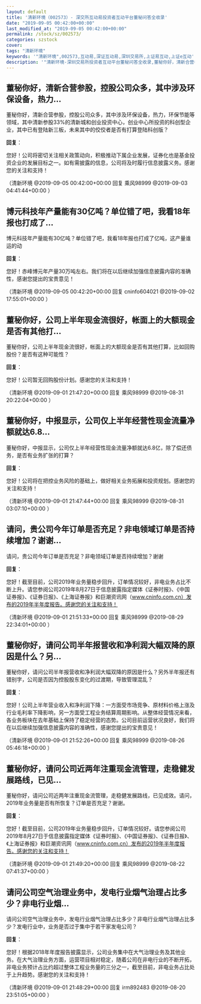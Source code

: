 ```yaml
---
layout: default
title: '清新环境（002573）- 深交所互动易投资者互动平台董秘问答全收录'
date: "2019-09-05 00:42:00+00:00"
last_modified_at: "2019-09-05 00:42:00+00:00"
permalink: /stock/sz/002573/
categories: szstock
cover: 
tags: "清新环境"
keywords: '"清新环境",002573,互动易,深证互动易,深圳交易所,上证易互动,上证e互动'
description: '"清新环境-深圳交易所投资者互动平台董秘问答全收录,董秘你好，清新合营参股，控股公司众多，其中涉及环保设备，热力，环保节能等领域，其中清新参股33%的清新城和创业投资中心，创业中心所投资的科创型企业，其中已有登陆新三板，未来其中的佼佼者是否有打算登陆科创版？"'
---
```


## 董秘你好，清新合营参股，控股公司众多，其中涉及环保设备，热力...

董秘你好，清新合营参股，控股公司众多，其中涉及环保设备，热力，环保节能等领域，其中清新参股33%的清新城和创业投资中心，创业中心所投资的科创型企业，其中已有登陆新三板，未来其中的佼佼者是否有打算登陆科创版？

**回复**：

您好！公司将密切关注相关政策动向，积极推动下属企业发展，证券化也是基金投资企业的发展目标之一。如有需披露的信息，公司将及时履行信息披露义务。感谢您的关注和支持！ 

（清新环境  @2019-09-05 00:42:00+00:00 回复 乘风98999  @2019-09-03 04:41:44+00:00 ）

## 博元科技年产量能有30亿吨？单位错了吧，我看18年报也打成了...

博元科技年产量能有30亿吨？单位错了吧，我看18年报也打成了亿吨，这产量谁运的动

**回复**：

您好！赤峰博元年产量30万吨左右。我们将在以后继续加强信息披露内容的准确性，感谢您提出的宝贵意见！ 

（清新环境  @2019-09-05 00:42:20+00:00 回复 cninfo604021  @2019-09-02 17:55:01+00:00 ）

## 董秘你好，公司上半年现金流很好，帐面上的大额现金是否有其他打...

董秘你好，公司上半年现金流很好，帐面上的大额现金是否有其他打算，比如回购股份？是否有这种可能性？

**回复**：

您好！公司暂无回购股份计划。感谢您的关注和支持！ 

（清新环境  @2019-09-01 21:47:20+00:00 回复 乘风98999  @2019-08-31 20:22:04+00:00 ）

## 董秘你好，中报显示，公司仅上半年经营性现金流量净额就达6.8...

董秘你好，中报显示，公司仅上半年经营性现金流量净额就达6.8亿，除了偿还债务，是否有业务扩张的打算？

**回复**：

您好！公司将在把控业务风险的基础上，做好相关业务拓展和投资规划。感谢您的关注和支持！ 

（清新环境  @2019-09-01 21:47:44+00:00 回复 乘风98999  @2019-08-31 03:07:10+00:00 ）

## 请问，贵公司今年订单是否充足？非电领域订单是否持续增加？谢谢...

请问，贵公司今年订单是否充足？非电领域订单是否持续增加？谢谢

**回复**：

您好！截至目前，公司2019年业务量稳步回升，订单情况较好，非电业务占比不断上升。请您参阅公司2019年8月27日于信息披露指定媒体《证券时报》、《中国证券报》、《证券日报》、《上海证券报》和巨潮资讯网（www.cninfo.com.cn）发布的2019年半年度报告。感谢您的关注和支持！ 

（清新环境  @2019-09-01 21:51:33+00:00 回复 乘风98999  @2019-08-29 22:34:01+00:00 ）

## 董秘你好，请问公司半年报营收和净利润大幅双降的原因是什么？另...

董秘你好，请问公司半年报营收和净利润大幅双降的原因是什么？另外半年报还有错别字，公司是否因为控股股东变化的过渡期，导致管理混乱？

**回复**：

您好！公司上半年营业收入和净利润下降：一方面受市场竞争、原材料价格上涨及行业毛利率下降影响，另一方面受工程业务结算周期影响。从整体经营情况来看，各业务板块在去年基础上保持了稳定经营的态势。公司目前运营状况良好，我们将在以后继续加强信息披露内容的准确性，感谢您提出的宝贵意见！ 

（清新环境  @2019-09-01 21:52:26+00:00 回复 乘风98999  @2019-08-26 05:46:18+00:00 ）

## 董秘你好，请问公司近两年注重现金流管理，走稳健发展路线，已见...

董秘你好，请问公司近两年注重现金流管理，走稳健发展路线，已见成效。请问，2019年业务量是否有所恢复？订单是否充足？谢谢。

**回复**：

您好！截至目前，公司2019年业务量稳步回升，订单情况较好。请您参阅公司2019年8月27日于信息披露指定媒体《证券时报》、《中国证券报》、《证券日报》、《上海证券报》和巨潮资讯网（www.cninfo.com.cn）发布的2019年半年度报告。感谢您的关注和支持！ 

（清新环境  @2019-09-01 21:49:20+00:00 回复 乘风98999  @2019-08-22 07:41:37+00:00 ）

## 请问公司空气治理业务中，发电行业烟气治理占比多少？非电行业烟...

请问公司空气治理业务中，发电行业烟气治理占比多少？非电行业烟气治理占比多少？发电行业中，业务是否过于集中于若干家发电公司？

**回复**：

您好！根据2018年年度报告披露显示，公司业务集中在大气治理业务及其他业务。在大气治理业务方面，运营项目相对稳定，随着公司在非电行业的不断开拓，非电业务预计占比约超过整体工程业务量的三分之一，截至目前，非电业务占比处于上升趋势。感谢您的关注和支持！ 

（清新环境  @2019-09-01 21:48:29+00:00 回复 irm892483  @2019-08-20 23:51:05+00:00 ）


